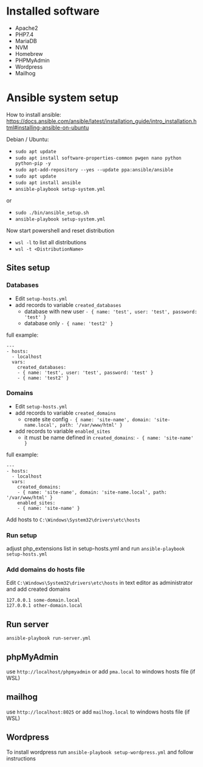 # Installed software
* Apache2
* PHP7.4
* MariaDB
* NVM
* Homebrew
* PHPMyAdmin
* Wordpress
* Mailhog

# Ansible system setup
How to install ansible: https://docs.ansible.com/ansible/latest/installation_guide/intro_installation.html#installing-ansible-on-ubuntu

Debian / Ubuntu:  
* `sudo apt update`  
* `sudo apt install software-properties-common pwgen nano python python-pip -y`  
* `sudo apt-add-repository --yes --update ppa:ansible/ansible`  
* `sudo apt update`  
* `sudo apt install ansible`  
* `ansible-playbook setup-system.yml`

or 
* `sudo ./bin/ansible_setup.sh`
* `ansible-playbook setup-system.yml`

Now start powershell and reset distribution
* `wsl -l` to list all distributions
* `wsl -t <DistributionName>`

## Sites setup

### Databases
* Edit `setup-hosts.yml`
* add records to variable `created_databases`
  * database with new user `- { name: 'test', user: 'test', password: 'test' }`
  * database only `- { name: 'test2' }`

full example:
```
---
- hosts:
  - localhost
  vars:
    created_databases:
    - { name: 'test', user: 'test', password: 'test' }
    - { name: 'test2' }
```
### Domains
* Edit `setup-hosts.yml`
* add records to variable `created_domains`
  * create site config `- { name: 'site-name', domain: 'site-name.local', path: '/var/www/html' }`
* add records to variable `enabled_sites`
  * it must be name defined in `created_domains`: `- { name: 'site-name' }`

full example:
```
---
- hosts:
  - localhost
  vars:
    created_domains:
    - { name: 'site-name', domain: 'site-name.local', path: '/var/www/html' }
    enabled_sites:
    - { name: 'site-name' }
```

Add hosts to `C:\Windows\System32\drivers\etc\hosts`

### Run setup
adjust php_extensions list in setup-hosts.yml and run
`ansible-playbook setup-hosts.yml`

### Add domains do hosts file
Edit `C:\Windows\System32\drivers\etc\hosts` in text editor as administrator and add created domains
```
127.0.0.1 some-domain.local
127.0.0.1 other-domain.local
```

## Run server
`ansible-playbook run-server.yml`

## phpMyAdmin
use `http://localhost/phpmyadmin` or add `pma.local` to windows hosts file (if WSL)

## mailhog
use `http://localhost:8025` or add `mailhog.local` to windows hosts file (if WSL)

## Wordpress
To install wordpress run `ansible-playbook setup-wordpress.yml` and follow instructions